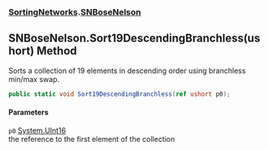 ### [SortingNetworks](SortingNetworks.md 'SortingNetworks').[SNBoseNelson](SortingNetworks_SNBoseNelson.md 'SortingNetworks.SNBoseNelson')
## SNBoseNelson.Sort19DescendingBranchless(ushort) Method
Sorts a collection of 19 elements in descending order using branchless min/max swap.  
```csharp
public static void Sort19DescendingBranchless(ref ushort p0);
```
#### Parameters
<a name='SortingNetworks_SNBoseNelson_Sort19DescendingBranchless(ushort)_p0'></a>
`p0` [System.UInt16](https://docs.microsoft.com/en-us/dotnet/api/System.UInt16 'System.UInt16')  
the reference to the first element of the collection
  
